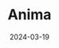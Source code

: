 ---  
layout: startup_page  
title: "Anima"  
id: "animahealth.com"  
permalink: "/animaanimahealth.com03192024/"  
website: "https://www.animahealth.com/"  
funding_round: "Series A"  
funding_amount: "$12M"  
investors: "Molten Ventures, Hummingbird Ventures, Amino Collective, Y Combinator, Sidar Sahin"  
about: "Anima is a care enablement platform streamlining healthcare operations at clinic, network, and regional levels. Its universal operating system and patient-facing app improve efficiency and communication, resolving 85% of patient inquiries within a day. The platform utilizes AI to automate tasks and enhance data interoperability."  
markets: "Healthtech, AI, Hospitals and Health Care, Medical, mHealth, Mobile Apps"  
hq: "San Francisco, California, United States"  
founded_year: "2021"  
linkedin: "https://uk.linkedin.com/company/anima-health"  
twitter: "https://twitter.com/AnimaHealthInc"  
instagram: ""  
facebook: "https://www.facebook.com/AnimaHealthInc/"  
crunchbase: "https://www.crunchbase.com/organization/anima-a04f"  
pitchbook: "https://pitchbook.com/profiles/company/231373-00"  

date_display: "19-Mar-2024"  
date: "2024-03-19"

# SEO Optimization  
meta_title: "Anima - Series A Funding ($12M)"  
meta_description: "Anima, Anima is a care enablement platform streamlining healthcare operations at clinic, network, and regional levels. Its universal operating system and pat..."  
meta_keywords: "Anima, Healthtech, AI, Hospitals and Health Care, Medical, mHealth, Mobile Apps, Series A funding"  
canonical_url: "https://startup.projectstartups.com/animaanimahealth.com03192024/"  
---